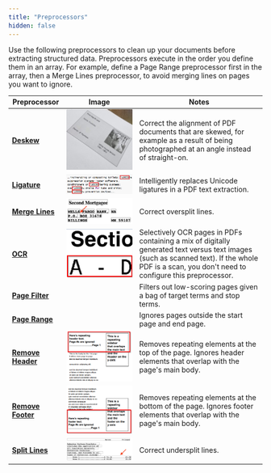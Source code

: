 ```yaml
---
title: "Preprocessors"
hidden: false
---
```

Use the following preprocessors to clean up your documents before extracting structured data. Preprocessors execute in the order you define them in an array. For example, define a Page Range preprocessor first in the array, then a Merge Lines preprocessor, to avoid merging lines on pages you want to ignore.



| Preprocessor                           | Image                                                        | Notes                                                        |
| -------------------------------------- | ------------------------------------------------------------ | ------------------------------------------------------------ |
| **[Deskew](doc:deskew)**               | ![](https://raw.githubusercontent.com/sensible-hq/sensible-docs/main/readme-sync/assets/v0/images/thumbnail_deskew.png) | Correct the alignment of PDF documents that are skewed, for example as a result of being  photographed at an angle instead of straight-on. |
| **[Ligature](doc:ligature)**           | ![](https://raw.githubusercontent.com/sensible-hq/sensible-docs/main/readme-sync/assets/v0/images/thumbnail_ligature.png) | Intelligently replaces Unicode ligatures in a PDF text extraction. |
| **[Merge Lines](doc:merge-lines)**     | ![](https://raw.githubusercontent.com/sensible-hq/sensible-docs/main/readme-sync/assets/v0/images/thumbnail_merge_lines.png) | Correct oversplit lines.                                     |
| **[OCR](doc:ocr)**                     | ![](https://raw.githubusercontent.com/sensible-hq/sensible-docs/main/readme-sync/assets/v0/images/thumbnail_ocr.png) | Selectively OCR pages in PDFs containing a mix of digitally generated text versus text images (such as scanned text). If the whole PDF is a scan, you don't need to configure this preprocessor. |
| **[Page Filter](doc:page-filter)**     |                                                              | Filters out low-scoring pages given a bag of target terms and stop terms. |
| **[Page Range](doc:page-range)**       |                                                              | Ignores pages outside the start page and end page.           |
| **[Remove Header](doc:remove-header)** | ![](https://raw.githubusercontent.com/sensible-hq/sensible-docs/main/readme-sync/assets/v0/images/thumbnail_remove_header.png) | Removes repeating elements at the top of the page.  Ignores header elements that overlap with the page's main body. |
| **[Remove Footer](doc:remove-footer)** | ![](https://raw.githubusercontent.com/sensible-hq/sensible-docs/main/readme-sync/assets/v0/images/thumbnail_remove_footer.png) | Removes repeating elements at the bottom of the page. Ignores footer elements that overlap with the page's main body. |
| **[Split Lines](doc:split-lines)**     | ![](https://raw.githubusercontent.com/sensible-hq/sensible-docs/main/readme-sync/assets/v0/images/thumbnail_split_lines.png) | Correct undersplit lines.                                    |



